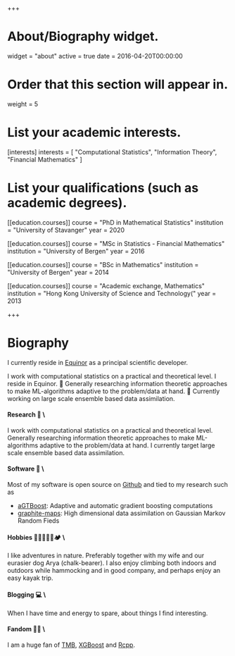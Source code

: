 +++
# About/Biography widget.
widget = "about"
active = true
date = 2016-04-20T00:00:00

# Order that this section will appear in.
weight = 5

# List your academic interests.
[interests]
  interests = [
    "Computational Statistics",
    "Information Theory",
    "Financial Mathematics"
  ]

# List your qualifications (such as academic degrees).
[[education.courses]]
  course = "PhD in Mathematical Statistics"
  institution = "University of Stavanger"
  year = 2020

[[education.courses]]
  course = "MSc in Statistics - Financial Mathematics"
  institution = "University of Bergen"
  year = 2016

[[education.courses]]
  course = "BSc in Mathematics"
  institution = "University of Bergen"
  year = 2014
  
[[education.courses]]
  course = "Academic exchange, Mathematics"
  institution = "Hong Kong University of Science and Technology("
  year = 2013
 
+++

# Biography

I currently reside in [Equinor](https://www.equinor.com/) as a principal scientific developer.

I work with computational statistics on a practical and theoretical level. I reside in Equinor.
🔭 Generally researching information theoretic approaches to make ML-algorithms adaptive to the problem/data at hand.
🌱 Currently working on large scale ensemble based data assimilation.

#### Research 🔭 \
I work with computational statistics on a practical and theoretical level. Generally researching information theoretic approaches to make ML-algorithms adaptive to the problem/data at hand. I currently target large scale ensemble based data assimilation.


#### Software 📱 \
Most of my software is open source on [Github](https://github.com/Blunde1) and tied to my research such as 

- [aGTBoost](https://github.com/Blunde1/agtboost): Adaptive and automatic gradient boosting computations
- [graphite-maps](https://github.com/equinor/graphite-maps): High dimensional data assimilation on Gaussian Markov Random Fieds

#### Hobbies 🧗🏻🐕‍🦺🛶🏕️ \
I like adventures in nature. Preferably together with my wife and our eurasier dog Arya (chalk-bearer).
I also enjoy climbing both indoors and outdoors while hammocking and in good company, and perhaps enjoy an easy kayak trip.

#### Blogging 💻 \
When I have time and energy to spare, about things I find interesting.

#### Fandom 🙏🏻 \
I am a huge fan of 
[TMB](https://github.com/kaskr/adcomp), 
[XGBoost](https://github.com/dmlc/xgboost) and 
[Rcpp](https://github.com/RcppCore/Rcpp).
